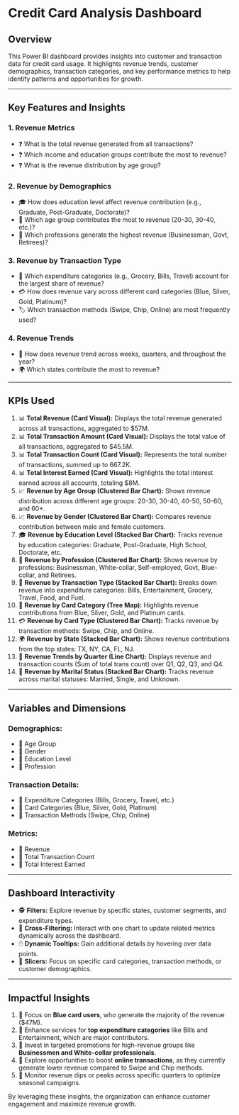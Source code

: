 # Credit Card Analysis Dashboard

## Overview
This Power BI dashboard provides insights into customer and transaction data for credit card usage. It highlights revenue trends, customer demographics, transaction categories, and key performance metrics to help identify patterns and opportunities for growth.

---

## Key Features and Insights

### 1. Revenue Metrics
- ❓ What is the total revenue generated from all transactions?
- ❓ Which income and education groups contribute the most to revenue?
- ❓ What is the revenue distribution by age group?

### 2. Revenue by Demographics
- 🎓 How does education level affect revenue contribution (e.g., Graduate, Post-Graduate, Doctorate)?
- 👶 Which age group contributes the most to revenue (20-30, 30-40, etc.)?
- 💼 Which professions generate the highest revenue (Businessman, Govt, Retirees)?

### 3. Revenue by Transaction Type
- 🛒 Which expenditure categories (e.g., Grocery, Bills, Travel) account for the largest share of revenue?
- 💳 How does revenue vary across different card categories (Blue, Silver, Gold, Platinum)?
- 🏷️ Which transaction methods (Swipe, Chip, Online) are most frequently used?

### 4. Revenue Trends
- 📅 How does revenue trend across weeks, quarters, and throughout the year?
- 🌍 Which states contribute the most to revenue?

---

## KPIs Used

1. 📊 **Total Revenue (Card Visual):** Displays the total revenue generated across all transactions, aggregated to $57M.
2. 📊 **Total Transaction Amount (Card Visual):** Displays the total value of all transactions, aggregated to $45.5M.
3. 📊 **Total Transaction Count (Card Visual):** Represents the total number of transactions, summed up to 667.2K.
4. 📊 **Total Interest Earned (Card Visual):** Highlights the total interest earned across all accounts, totaling $8M.
5. 📈 **Revenue by Age Group (Clustered Bar Chart):** Shows revenue distribution across different age groups: 20-30, 30-40, 40-50, 50-60, and 60+.
6. 📈 **Revenue by Gender (Clustered Bar Chart):** Compares revenue contribution between male and female customers.
7. 🎓 **Revenue by Education Level (Stacked Bar Chart):** Tracks revenue by education categories: Graduate, Post-Graduate, High School, Doctorate, etc.
8. 💼 **Revenue by Profession (Clustered Bar Chart):** Shows revenue by professions: Businessman, White-collar, Self-employed, Govt, Blue-collar, and Retirees.
9. 🛒 **Revenue by Transaction Type (Stacked Bar Chart):** Breaks down revenue into expenditure categories: Bills, Entertainment, Grocery, Travel, Food, and Fuel.
10. 🌳 **Revenue by Card Category (Tree Map):** Highlights revenue contributions from Blue, Silver, Gold, and Platinum cards.
11. 💳 **Revenue by Card Type (Clustered Bar Chart):** Tracks revenue by transaction methods: Swipe, Chip, and Online.
12. 🌍 **Revenue by State (Stacked Bar Chart):** Shows revenue contributions from the top states: TX, NY, CA, FL, NJ.
13. 📅 **Revenue Trends by Quarter (Line Chart):** Displays revenue and transaction counts (Sum of total trans count) over Q1, Q2, Q3, and Q4.
14. 💍 **Revenue by Marital Status (Stacked Bar Chart):** Tracks revenue across marital statuses: Married, Single, and Unknown.

---

## Variables and Dimensions

### Demographics:
- 📌 Age Group
- 📌 Gender
- 📌 Education Level
- 📌 Profession

### Transaction Details:
- 📌 Expenditure Categories (Bills, Grocery, Travel, etc.)
- 📌 Card Categories (Blue, Silver, Gold, Platinum)
- 📌 Transaction Methods (Swipe, Chip, Online)

### Metrics:
- 📌 Revenue
- 📌 Total Transaction Count
- 📌 Total Interest Earned

---

## Dashboard Interactivity
- 🕵️ **Filters:** Explore revenue by specific states, customer segments, and expenditure types.
- 🔄 **Cross-Filtering:** Interact with one chart to update related metrics dynamically across the dashboard.
- 🖱️ **Dynamic Tooltips:** Gain additional details by hovering over data points.
- 🔎 **Slicers:** Focus on specific card categories, transaction methods, or customer demographics.

---

## Impactful Insights

1. 🎯 Focus on **Blue card users**, who generate the majority of the revenue ($47M).
2. 🛒 Enhance services for **top expenditure categories** like Bills and Entertainment, which are major contributors.
3. 💼 Invest in targeted promotions for high-revenue groups like **Businessmen and White-collar professionals**.
4. 🚀 Explore opportunities to boost **online transactions**, as they currently generate lower revenue compared to Swipe and Chip methods.
5. 📅 Monitor revenue dips or peaks across specific quarters to optimize seasonal campaigns.

By leveraging these insights, the organization can enhance customer engagement and maximize revenue growth.
